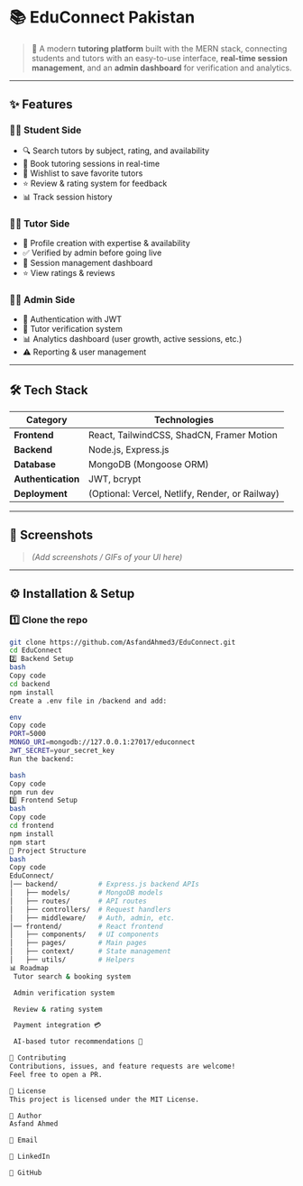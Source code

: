 # 📚 EduConnect Pakistan  

> 🚀 A modern **tutoring platform** built with the MERN stack, connecting students and tutors with an easy-to-use interface, **real-time session management**, and an **admin dashboard** for verification and analytics.  

---

## ✨ Features  

### 👩‍🎓 Student Side  
- 🔍 Search tutors by subject, rating, and availability  
- 📅 Book tutoring sessions in real-time  
- 💖 Wishlist to save favorite tutors  
- ⭐ Review & rating system for feedback  
- 📊 Track session history  

### 👨‍🏫 Tutor Side  
- 📝 Profile creation with expertise & availability  
- ✅ Verified by admin before going live  
- 📅 Session management dashboard  
- ⭐ View ratings & reviews  

### 👨‍💼 Admin Side  
- 🔐 Authentication with JWT  
- 👀 Tutor verification system  
- 📊 Analytics dashboard (user growth, active sessions, etc.)  
- ⚠️ Reporting & user management  

---

## 🛠️ Tech Stack  

| **Category**         | **Technologies** |
|-----------------------|------------------|
| **Frontend**         | React, TailwindCSS, ShadCN, Framer Motion |
| **Backend**          | Node.js, Express.js |
| **Database**         | MongoDB (Mongoose ORM) |
| **Authentication**   | JWT, bcrypt |
| **Deployment**       | (Optional: Vercel, Netlify, Render, or Railway) |

---

## 📸 Screenshots  

> *(Add screenshots / GIFs of your UI here)*  

---

## ⚙️ Installation & Setup  

### 1️⃣ Clone the repo  
```bash
git clone https://github.com/AsfandAhmed3/EduConnect.git
cd EduConnect
2️⃣ Backend Setup
bash
Copy code
cd backend
npm install
Create a .env file in /backend and add:

env
Copy code
PORT=5000
MONGO_URI=mongodb://127.0.0.1:27017/educonnect
JWT_SECRET=your_secret_key
Run the backend:

bash
Copy code
npm run dev
3️⃣ Frontend Setup
bash
Copy code
cd frontend
npm install
npm start
🌌 Project Structure
bash
Copy code
EduConnect/
│── backend/          # Express.js backend APIs
│   ├── models/       # MongoDB models
│   ├── routes/       # API routes
│   ├── controllers/  # Request handlers
│   ├── middleware/   # Auth, admin, etc.
│── frontend/         # React frontend
│   ├── components/   # UI components
│   ├── pages/        # Main pages
│   ├── context/      # State management
│   ├── utils/        # Helpers
📊 Roadmap
 Tutor search & booking system

 Admin verification system

 Review & rating system

 Payment integration 💳

 AI-based tutor recommendations 🤖

🤝 Contributing
Contributions, issues, and feature requests are welcome!
Feel free to open a PR.

📜 License
This project is licensed under the MIT License.

👤 Author
Asfand Ahmed

📧 Email

🔗 LinkedIn

🐙 GitHub
